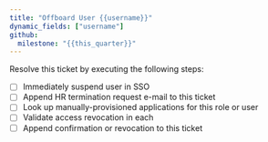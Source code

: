 ```yaml
---
title: "Offboard User {{username}}"
dynamic_fields: ["username"]
github:
  milestone: "{{this_quarter}}"
---
```


Resolve this ticket by executing the following steps:

- [ ] Immediately suspend user in SSO
- [ ] Append HR termination request e-mail to this ticket
- [ ] Look up manually-provisioned applications for this role or user
- [ ] Validate access revocation in each
- [ ] Append confirmation or revocation to this ticket
